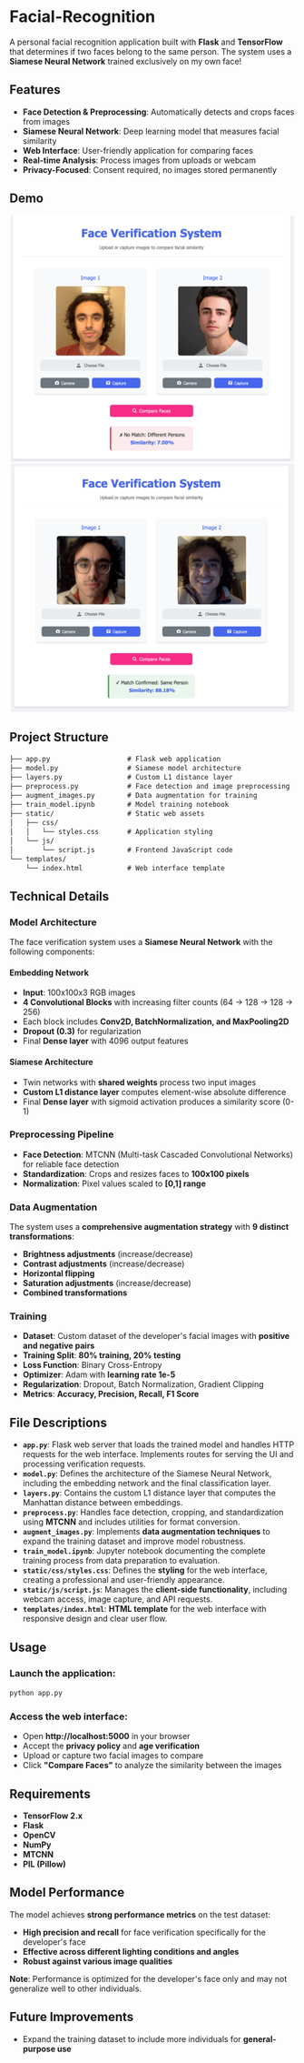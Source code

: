 # Facial-Recognition

A personal facial recognition application built with **Flask** and **TensorFlow** that determines if two faces belong to the same person. The system uses a **Siamese Neural Network** trained exclusively on my own face!

## Features

- **Face Detection & Preprocessing**: Automatically detects and crops faces from images
- **Siamese Neural Network**: Deep learning model that measures facial similarity
- **Web Interface**: User-friendly application for comparing faces
- **Real-time Analysis**: Process images from uploads or webcam
- **Privacy-Focused**: Consent required, no images stored permanently

<h2>Demo</h2>

<p align="center">
  <img src="images/image1.png" alt="Image 1" width="500">
  <img src="images/image2.png" alt="Image 2" width="500">
</p>

## Project Structure
```
├── app.py                   # Flask web application
├── model.py                 # Siamese model architecture
├── layers.py                # Custom L1 distance layer
├── preprocess.py            # Face detection and image preprocessing
├── augment_images.py        # Data augmentation for training
├── train_model.ipynb        # Model training notebook
├── static/                  # Static web assets
│   ├── css/
│   │   └── styles.css       # Application styling
│   └── js/
│       └── script.js        # Frontend JavaScript code
└── templates/
    └── index.html           # Web interface template
```

## Technical Details

### Model Architecture

The face verification system uses a **Siamese Neural Network** with the following components:

#### **Embedding Network**
- **Input**: 100x100x3 RGB images
- **4 Convolutional Blocks** with increasing filter counts (64 → 128 → 128 → 256)
- Each block includes **Conv2D, BatchNormalization, and MaxPooling2D**
- **Dropout (0.3)** for regularization
- Final **Dense layer** with 4096 output features

#### **Siamese Architecture**
- Twin networks with **shared weights** process two input images
- **Custom L1 distance layer** computes element-wise absolute difference
- Final **Dense layer** with sigmoid activation produces a similarity score (0-1)

### Preprocessing Pipeline

- **Face Detection**: MTCNN (Multi-task Cascaded Convolutional Networks) for reliable face detection
- **Standardization**: Crops and resizes faces to **100x100 pixels**
- **Normalization**: Pixel values scaled to **[0,1] range**

### Data Augmentation

The system uses a **comprehensive augmentation strategy** with **9 distinct transformations**:

- **Brightness adjustments** (increase/decrease)
- **Contrast adjustments** (increase/decrease)
- **Horizontal flipping**
- **Saturation adjustments** (increase/decrease)
- **Combined transformations**

### Training

- **Dataset**: Custom dataset of the developer's facial images with **positive and negative pairs**
- **Training Split**: **80% training, 20% testing**
- **Loss Function**: Binary Cross-Entropy
- **Optimizer**: Adam with **learning rate 1e-5**
- **Regularization**: Dropout, Batch Normalization, Gradient Clipping
- **Metrics**: **Accuracy, Precision, Recall, F1 Score**

## File Descriptions

- **`app.py`**: Flask web server that loads the trained model and handles HTTP requests for the web interface. Implements routes for serving the UI and processing verification requests.
- **`model.py`**: Defines the architecture of the Siamese Neural Network, including the embedding network and the final classification layer.
- **`layers.py`**: Contains the custom L1 distance layer that computes the Manhattan distance between embeddings.
- **`preprocess.py`**: Handles face detection, cropping, and standardization using **MTCNN** and includes utilities for format conversion.
- **`augment_images.py`**: Implements **data augmentation techniques** to expand the training dataset and improve model robustness.
- **`train_model.ipynb`**: Jupyter notebook documenting the complete training process from data preparation to evaluation.
- **`static/css/styles.css`**: Defines the **styling** for the web interface, creating a professional and user-friendly appearance.
- **`static/js/script.js`**: Manages the **client-side functionality**, including webcam access, image capture, and API requests.
- **`templates/index.html`**: **HTML template** for the web interface with responsive design and clear user flow.

## Usage

### Launch the application:
```bash
python app.py
```

### Access the web interface:
- Open **http://localhost:5000** in your browser
- Accept the **privacy policy** and **age verification**
- Upload or capture two facial images to compare
- Click **"Compare Faces"** to analyze the similarity between the images

## Requirements

- **TensorFlow 2.x**
- **Flask**
- **OpenCV**
- **NumPy**
- **MTCNN**
- **PIL (Pillow)**

## Model Performance

The model achieves **strong performance metrics** on the test dataset:

- **High precision and recall** for face verification specifically for the developer's face
- **Effective across different lighting conditions and angles**
- **Robust against various image qualities**

**Note**: Performance is optimized for the developer's face only and may not generalize well to other individuals.

## Future Improvements

- Expand the training dataset to include more individuals for **general-purpose use**


